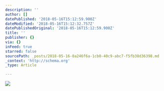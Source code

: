 ```yaml
---
description: ''
author: []
datePublished: '2018-05-16T15:12:59.900Z'
dateModified: '2018-05-16T15:12:32.757Z'
datePublishedOriginal: '2018-05-16T15:12:59.900Z'
title: ''
publisher: {}
via: {}
inFeed: true
starred: false
sourcePath: _posts/2018-05-16-8a246f6a-1cb0-40c9-abc7-f5fb38d36398.md
_context: 'http://schema.org'
_type: Article

---
```

![](https://the-grid-user-content.s3-us-west-2.amazonaws.com/49737d4f-9ffa-4cb2-9c96-5db8c13ef816.jpg)
